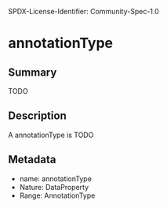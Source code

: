SPDX-License-Identifier: Community-Spec-1.0

# annotationType

## Summary

TODO

## Description

A annotationType is TODO

## Metadata

- name: annotationType
- Nature: DataProperty
- Range: AnnotationType

